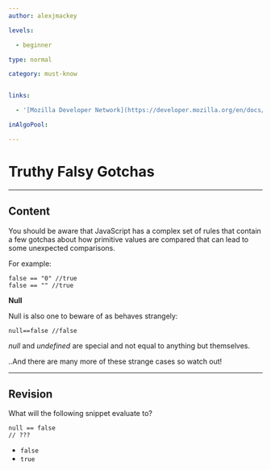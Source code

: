 ```yaml
---
author: alexjmackey

levels:

  - beginner

type: normal

category: must-know


links:

  - '[Mozilla Developer Network](https://developer.mozilla.org/en/docs/Web/JavaScript/Equality_comparisons_and_sameness){website}'

inAlgoPool:

---
```


# Truthy Falsy Gotchas

---
## Content

You should be aware that JavaScript has a complex set of rules that contain a few gotchas about how primitive values are compared that can lead to some unexpected comparisons.

For example:

```
false == "0" //true
false == "" //true
```
**Null**

Null is also one to beware of as behaves strangely:
```
null==false //false
```

*null* and *undefined* are special and not equal to anything but themselves.

..And there are many more of these strange cases so watch out!

---
## Revision

What will the following snippet evaluate to?
```
null == false 
// ???
```

* `false`
* `true`

